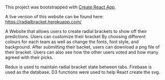 This project was bootstrapped with [Create React App](https://github.com/facebookincubator/create-react-app).

A live version of this website can be found here: https://radialbracket.herokuapp.com/

A Website that allows users to create radial brackets to show off their predictions. Users can customize their bracket
By choosing different colours for each team as well as change the fonts, font style, and background. After submitting
their backet, users can download a png file of their bracket. Users can also see how the other users voted and how many
agreed with their picks.

Redux is used to maintain radial bracket state between tabs.
Firebase is used as the database.
D3 functions were used to help React create the svg.